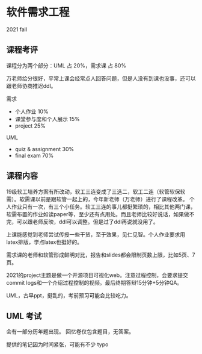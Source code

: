 # 软件需求工程
2021 fall<br>
## 课程考评
课程分为两个部分：UML 占 20%，需求课 占 80%

万老师给分很好，平常上课会经常点人回答问题，但是人没有到课也没事，还可以跟老师协商推迟ddl。

需求
* 个人作业 10%
* 课堂参与度和个人展示 15%
* project 25%

UML
* quiz & assignment 30%
* final exam 70%

## 课程内容

19级软工培养方案有所改动，软工三连变成了三选二，软工二连（软管软保软需）。软需课以前是跟软管一起上的，今年新老师（万老师）进行了课程改革。
个人作业只有一次，有三个小任务。软工三连的事儿都挺繁琐的，相比其他两门课，软需布置的作业如读paper等，至少还有点用处。而且老师比较好说话，如果做不完，可以跟老师反映，ddl可以调整。但是过了ddl再说就没用了。

上课能感觉到老师尝试传授一些干货，至于效果，见仁见智。个人作业要求用latex排版，学点latex也挺好的。

需求课的老师和软管形成鲜明对比，报告和slides都会限制页数上限，比如5页、7页。

2021的project主题是做一个开源项目可视化web。注意过程控制，会要求提交commit logs和一个介绍过程控制的视频。最后终期答辩15分钟+5分钟QA。

UML，古早ppt，挺乱的，考前预习可能会比较吃力。

## UML 考试
会有一部分历年题出现。
回忆卷仅包含题目，无答案。

提供的笔记因为时间紧张，可能有不少 typo
